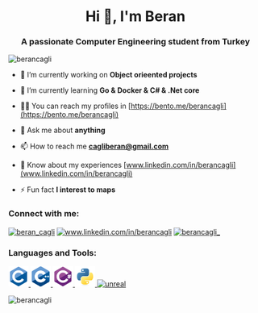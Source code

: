 <h1 align="center">Hi 👋, I'm Beran</h1>
<h3 align="center">A passionate Computer Engineering student from Turkey</h3>

<p align="left"> <img src="https://komarev.com/ghpvc/?username=berancagli&label=Profile%20views&color=0e75b6&style=flat" alt="berancagli" /> </p>

- 🔭 I’m currently working on **Object orieented projects**

- 🌱 I’m currently learning **Go & Docker & C# & .Net core**

- 👨‍💻 You can reach my profiles in [https://bento.me/berancagli](https://bento.me/berancagli)

- 💬 Ask me about **anything**

- 📫 How to reach me **cagliberan@gmail.com**

- 📄 Know about my experiences [www.linkedin.com/in/berancagli](www.linkedin.com/in/berancagli)

- ⚡ Fun fact **I interest to maps**

<h3 align="left">Connect with me:</h3>
<p align="left">
<a href="https://twitter.com/beran_cagli" target="blank"><img align="center" src="https://raw.githubusercontent.com/rahuldkjain/github-profile-readme-generator/master/src/images/icons/Social/twitter.svg" alt="beran_cagli" height="30" width="40" /></a>
<a href="https://linkedin.com/in/www.linkedin.com/in/berancagli" target="blank"><img align="center" src="https://raw.githubusercontent.com/rahuldkjain/github-profile-readme-generator/master/src/images/icons/Social/linked-in-alt.svg" alt="www.linkedin.com/in/berancagli" height="30" width="40" /></a>
<a href="https://instagram.com/berancagli_" target="blank"><img align="center" src="https://raw.githubusercontent.com/rahuldkjain/github-profile-readme-generator/master/src/images/icons/Social/instagram.svg" alt="berancagli_" height="30" width="40" /></a>
</p>

<h3 align="left">Languages and Tools:</h3>
<p align="left"> <a href="https://www.cprogramming.com/" target="_blank" rel="noreferrer"> <img src="https://raw.githubusercontent.com/devicons/devicon/master/icons/c/c-original.svg" alt="c" width="40" height="40"/> </a> <a href="https://www.w3schools.com/cpp/" target="_blank" rel="noreferrer"> <img src="https://raw.githubusercontent.com/devicons/devicon/master/icons/cplusplus/cplusplus-original.svg" alt="cplusplus" width="40" height="40"/> </a> <a href="https://www.w3schools.com/cs/" target="_blank" rel="noreferrer"> <img src="https://raw.githubusercontent.com/devicons/devicon/master/icons/csharp/csharp-original.svg" alt="csharp" width="40" height="40"/> </a> <a href="https://www.python.org" target="_blank" rel="noreferrer"> <img src="https://raw.githubusercontent.com/devicons/devicon/master/icons/python/python-original.svg" alt="python" width="40" height="40"/> </a> <a href="https://unrealengine.com/" target="_blank" rel="noreferrer"> <img src="https://raw.githubusercontent.com/kenangundogan/fontisto/036b7eca71aab1bef8e6a0518f7329f13ed62f6b/icons/svg/brand/unreal-engine.svg" alt="unreal" width="40" height="40"/> </a> </p>

<p><img align="center" src="https://github-readme-stats.vercel.app/api/top-langs?username=berancagli&show_icons=true&locale=en&layout=compact" alt="berancagli" /></p>

